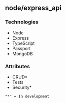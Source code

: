 
## node/express_api

### Technologies
- Node
- Express
- TypeScript
- Passport
- MongoDB

### Attributes
- CRUD*
- Tests
- Security*






```
"*" = In development
```
